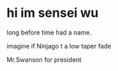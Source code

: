 

<h1>hi im sensei wu</h1>

<p>long before time had a name.</p>
<p>imagine if Ninjago t a low taper fade</p>
<img src="https://encrypted-tbn0.gstatic.com/images?q=tbn:ANd9GcSDMtSdsR5o_vS9jBqOhmCtY_dvE4fJZ0eQYA&amp;s" class="sFlh5c FyHeAf" alt="Mecabricks.com | Ninja|Fortnite" jsname="JuXqh" style="max-width: 1440px; position: absolute; visibility: hidden;" data-ilt="1736855382070">

<p>Mr.Swanson for president</p>
